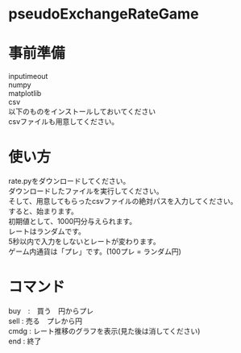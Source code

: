 # pseudoExchangeRateGame
# 事前準備
inputimeout<br>
numpy<br>
matplotlib<br>
csv<br>
以下のものをインストールしておいてください<br>
csvファイルも用意してください。
# 使い方
rate.pyをダウンロードしてください。<br>
ダウンロードしたファイルを実行してください。<br>
そして、用意してもらったcsvファイルの絶対パスを入力してください。<br>
すると、始まります。<br>
初期値として、1000円分与えられます。<br>
レートはランダムです。<br>
5秒以内で入力をしないとレートが変わります。<br>
ゲーム内通貨は「プレ」です。(100プレ = ランダム円)<br>
# コマンド
buy　:　買う　円からプレ　<br>
sell : 売る　プレから円　<br>
cmdg : レート推移のグラフを表示(見た後は消してください)<br>
end : 終了
